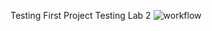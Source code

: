 Testing First Project Testing Lab 2
![workflow](https://github.com/maypst/test_sem/actions/workflows/main.yml/badge.svg)
